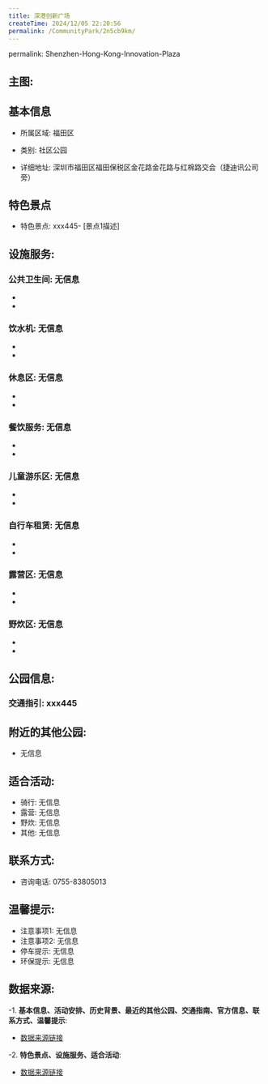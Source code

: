 ```yaml
---
title: 深港创新广场
createTime: 2024/12/05 22:20:56
permalink: /CommunityPark/2n5cb9km/
---
```

permalink: Shenzhen-Hong-Kong-Innovation-Plaza
## 主图:
<ImageCard
image="https://cgj.sz.gov.cn/img/4/4017/4017573/10810370.jpg"
title= "深港创新广场"
description= "xxxxxx445"
date="2024/12/05"
href="/"
author="深圳公园"
/>
## 基本信息

- 所属区域: 福田区

- 类别: 社区公园

- 详细地址: 深圳市福田区福田保税区金花路金花路与红棉路交会（捷迪讯公司旁）

## 特色景点
- 特色景点: xxx445- [景点1描述]
## 设施服务:
### 公共卫生间: 无信息
- 
- 
### 饮水机: 无信息
- 
- 
### 休息区: 无信息
- 
- 
### 餐饮服务: 无信息
- 
- 
### 儿童游乐区: 无信息
- 
- 
### 自行车租赁: 无信息
- 
- 
### 露营区: 无信息
- 
- 
### 野炊区: 无信息

- 
- 
## 公园信息:
### 交通指引: xxx445

## 附近的其他公园:
- 无信息

## 适合活动:
- 骑行: 无信息
- 露营: 无信息
- 野炊: 无信息
- 其他: 无信息

## 联系方式:
- 咨询电话: 0755-83805013
## 温馨提示:
- 注意事项1: 无信息
- 注意事项2: 无信息
- 停车提示: 无信息
- 环保提示: 无信息

## 数据来源:
-1. **基本信息、活动安排、历史背景、最近的其他公园、交通指南、官方信息、联系方式、温馨提示**:
- [数据来源链接](https://cgj.sz.gov.cn/xsmh/gysz/sqgy/content/post_10810370.html)

-2. **特色景点、设施服务、适合活动**:
- [数据来源链接](https://cgj.sz.gov.cn/xsmh/gysz/sqgy/content/post_10810370.html)

